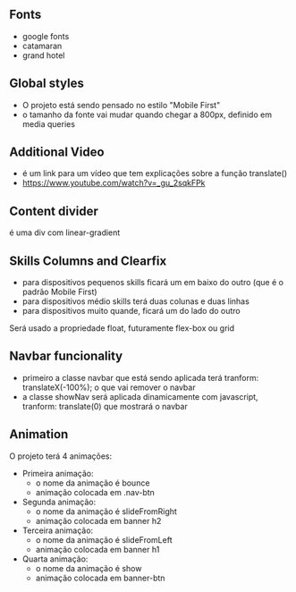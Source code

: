## Fonts

- google fonts
- catamaran
- grand hotel

## Global styles

- O projeto está sendo pensado no estilo "Mobile First"
- o tamanho da fonte vai mudar quando chegar a 800px, definido em media queries

## Additional Video
- é um link para um vídeo que tem explicações sobre a função translate()
- https://www.youtube.com/watch?v=_gu_2sqkFPk

## Content divider
é uma div com linear-gradient

## Skills Columns and Clearfix

- para dispositivos pequenos skills ficará um em baixo do outro (que é o padrão Mobile First)
- para dispositivos médio skills terá duas colunas e duas linhas
- para dispositivos muito quande, ficará um do lado do outro
 
Será usado a propriedade float, futuramente flex-box ou grid

## Navbar funcionality

- primeiro a classe navbar que está sendo aplicada terá tranform: translateX(-100%); o que vai remover o navbar
- a classe showNav será aplicada dinamicamente com javascript, tranform: translate(0) que mostrará o navbar

## Animation

O projeto terá 4 animações:

- Primeira animação:
   * o nome da animação é bounce
   * animação colocada em .nav-btn
- Segunda animação:
   * o nome da animação é slideFromRight
   * animação colocada em banner h2
- Terceira animação:
   * o nome da animação é slideFromLeft
   * animação colocada em banner h1
- Quarta animação:
   * o nome da animação é show
   * animação colocada em banner-btn